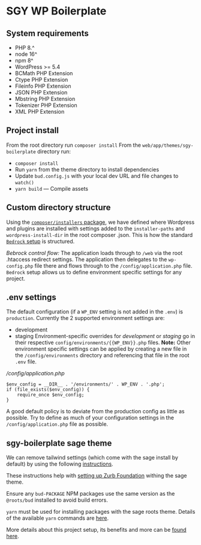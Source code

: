 # SGY WP Boilerplate

## System requirements
- PHP 8.^
- node 16^
- npm 8^
- WordPress >= 5.4
- BCMath PHP Extension
- Ctype PHP Extension
- Fileinfo PHP Extension
- JSON PHP Extension
- Mbstring PHP Extension
- Tokenizer PHP Extension
- XML PHP Extension

## Project install
From the root directory run `composer install`
From the `web/app/themes/sgy-boilerplate` directory run:
- `composer install`
- Run `yarn` from the theme directory to install dependencies
- Update `bud.config.js` with your local dev URL and file changes to `watch()`
- `yarn build` — Compile assets

## Custom directory structure
Using the [`composer/installers` package]('https://github.com/composer/installers'), we have defined where Wordpress and plugins are installed with settings added to the `installer-paths` and `wordpress-install-dir` in the root composer .json. This is how the standard [`Bedrock` setup](https://roots.io/bedrock/docs/environment-variables/) is structured.

*Bebrock control flow:* The application loads through to `/web` via the root .htaccess redirect settings. The application then delegates to the `wp-config.php` file there and flows through to the `/config/application.php` file. `Bedrock` setup allows us to define environment specific settings for any project.

## .env settings
The default configuration (if a `WP_ENV` setting is not added in the `.env`) is `production`. Currently the 2 supported environment settings are:
 - development
 - staging
Environment-specific overrides for *development* or *staging* go in their respective `config/environments/{{WP_ENV}}.php` files.
**Note:** Other environment specific settings can be applied by creating a new file in the `/config/environments` directory and referencing that file in the root `.env` file.

*/config/application.php*
```
$env_config = __DIR__ . '/environments/' . WP_ENV . '.php';
if (file_exists($env_config)) {
    require_once $env_config;
}
```
A good default policy is to deviate from the production config as little as possible. Try to define as much of your configuration settings in the `/config/application.php` file as possible.

## sgy-boilerplate sage theme
We can remove tailwind settings (which come with the sage install by default) by using the following [instructions](https://roots.io/sage/docs/replacing-tailwind-with-bootstrap/).

These instructions help with [setting up Zurb Foundation](https://discourse.roots.io/t/using-foundation-6-7-5-with-sage-10/24637) withing the sage theme.

Ensure any `bud-PACKAGE` NPM packages use the same version as the `@roots/bud` installed to avoid build errors.

`yarn` must be used for installing packages with the sage roots theme. Details of the available `yarn` commands are [here](https://yarnpkg.com/cli/npm/audit).

More details about this project setup, its benefits and more can be [found here](https://www.toptal.com/wordpress/wordpress-roots-stack).